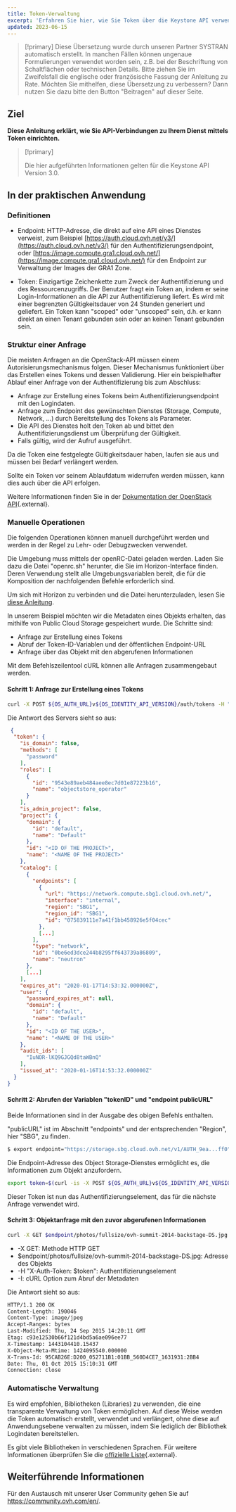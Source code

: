 ```yaml
---
title: Token-Verwaltung
excerpt: 'Erfahren Sie hier, wie Sie Token über die Keystone API verwenden'
updated: 2023-06-15
---
```


> [!primary]
> Diese Übersetzung wurde durch unseren Partner SYSTRAN automatisch erstellt. In manchen Fällen können ungenaue Formulierungen verwendet worden sein, z.B. bei der Beschriftung von Schaltflächen oder technischen Details. Bitte ziehen Sie im Zweifelsfall die englische oder französische Fassung der Anleitung zu Rate. Möchten Sie mithelfen, diese Übersetzung zu verbessern? Dann nutzen Sie dazu bitte den Button "Beitragen" auf dieser Seite.
>

## Ziel

**Diese Anleitung erklärt, wie Sie API-Verbindungen zu Ihrem Dienst mittels Token einrichten.**

> [!primary]
>
> Die hier aufgeführten Informationen gelten für die Keystone API Version 3.0.
> 

## In der praktischen Anwendung 

### Definitionen

- Endpoint: HTTP-Adresse, die direkt auf eine API eines Dienstes verweist, zum Beispiel [https://auth.cloud.ovh.net/v3/](https://auth.cloud.ovh.net/v3/) für den Authentifizierungsendpoint, oder [https://image.compute.gra1.cloud.ovh.net/](https://image.compute.gra1.cloud.ovh.net/) für den Endpoint zur Verwaltung der Images der GRA1 Zone. 

- Token: Einzigartige Zeichenkette zum Zweck der Authentifizierung und des Ressourcenzugriffs. Der Benutzer fragt ein Token an, indem er seine Login-Informationen an die API zur Authentifizierung liefert. Es wird mit einer begrenzten Gültigkeitsdauer von 24 Stunden generiert und geliefert. Ein Token kann "scoped" oder "unscoped" sein, d.h. er kann direkt an einen Tenant gebunden sein oder an keinen Tenant gebunden sein.

### Struktur einer Anfrage

Die meisten Anfragen an die OpenStack-API müssen einem Autorisierungsmechanismus folgen. Dieser Mechanismus funktioniert über das Erstellen eines Tokens und dessen Validierung. Hier ein beispielhafter Ablauf einer Anfrage von der Authentifizierung bis zum Abschluss:

- Anfrage zur Erstellung eines Tokens beim Authentifizierungsendpoint mit den Logindaten.
- Anfrage zum Endpoint des gewünschten Dienstes (Storage, Compute, Network, ...) durch Bereitstellung des Tokens als Parameter.
- Die API des Dienstes holt den Token ab und bittet den Authentifizierungsdienst um Überprüfung der Gültigkeit.
- Falls gültig, wird der Aufruf ausgeführt.

Da die Token eine festgelegte Gültigkeitsdauer haben, laufen sie aus und müssen bei Bedarf verlängert werden.

Sollte ein Token vor seinem Ablaufdatum widerrufen werden müssen, kann dies auch über die API erfolgen.

Weitere Informationen finden Sie in der [Dokumentation der OpenStack API](https://docs.openstack.org/keystone/train/api_curl_examples.html){.external}.

### Manuelle Operationen

Die folgenden Operationen können manuell durchgeführt werden und werden in der Regel zu Lehr- oder Debugzwecken verwendet.

Die Umgebung muss mittels der openRC-Datei geladen werden. Laden Sie dazu die Datei "openrc.sh" herunter, die Sie im Horizon-Interface finden. Deren Verwendung stellt alle Umgebungsvariablen bereit, die für die Komposition der nachfolgenden Befehle erforderlich sind.

Um sich mit Horizon zu verbinden und die Datei herunterzuladen, lesen Sie [diese Anleitung](introducing_horizon1.).

In unserem Beispiel möchten wir die Metadaten eines Objekts erhalten, das mithilfe von Public Cloud Storage gespeichert wurde. Die Schritte sind:

- Anfrage zur Erstellung eines Tokens
- Abruf der Token-ID-Variablen und der öffentlichen Endpoint-URL
- Anfrage über das Objekt mit den abgerufenen Informationen

Mit dem Befehlszeilentool cURL können alle Anfragen zusammengebaut werden.

#### Schritt 1: Anfrage zur Erstellung eines Tokens

```bash
curl -X POST ${OS_AUTH_URL}v${OS_IDENTITY_API_VERSION}/auth/tokens -H "Content-Type: application/json" -d ' { "auth": { "identity": { "methods": ["password"], "password": { "user": { "name": "'$OS_USERNAME'", "domain": { "id": "default" }, "password": "'$OS_PASSWORD'" } } }, "scope": { "project": { "name": "'$OS_TENANT_NAME'", "domain": { "id": "default" } } } } }' | python -mjson.tool
```

Die Antwort des Servers sieht so aus:

```json
 {
  "token": {
    "is_domain": false,
    "methods": [
      "password"
    ],
    "roles": [
      {
        "id": "9543e89aeb484aee8ec7d01e87223b16",
        "name": "objectstore_operator"
      }
    ],
    "is_admin_project": false,
    "project": {
      "domain": {
        "id": "default",
        "name": "Default"
      },
      "id": "<ID OF THE PROJECT>",
      "name": "<NAME OF THE PROJECT>"
    },
    "catalog": [
      {
        "endpoints": [
          {
            "url": "https://network.compute.sbg1.cloud.ovh.net/",
            "interface": "internal",
            "region": "SBG1",
            "region_id": "SBG1",
            "id": "075839111e7a41f1bb458926e5f04cec"
          },
          [...]
        ],
        "type": "network",
        "id": "0be6ed3dce244b8295ff643739a86809",
        "name": "neutron"
      },
      [...]
    ],
    "expires_at": "2020-01-17T14:53:32.000000Z",
    "user": {
      "password_expires_at": null,
      "domain": {
        "id": "default",
        "name": "Default"
      },
      "id": "<ID OF THE USER>",
      "name": "<NAME OF THE USER>"
    },
    "audit_ids": [
      "IuNOR-lKQ9GJGQd8taWBnQ"
    ],
    "issued_at": "2020-01-16T14:53:32.000000Z"
  }
}
```

#### Schritt 2: Abrufen der Variablen "tokenID" und "endpoint publicURL"

Beide Informationen sind in der Ausgabe des obigen Befehls enthalten.

"publicURL" ist im Abschnitt "endpoints" und der entsprechenden "Region", hier "SBG", zu finden.

```bash
$ export endpoint="https://storage.sbg.cloud.ovh.net/v1/AUTH_9ea...ff0"
```

Die Endpoint-Adresse des Object Storage-Dienstes ermöglicht es, die Informationen zum Objekt anzufordern.

```bash
export token=$(curl -is -X POST ${OS_AUTH_URL}v${OS_IDENTITY_API_VERSION}/auth/tokens -H "Content-Type: application/json" -d ' { "auth": { "identity": { "methods": ["password"], "password": { "user": { "name": "'$OS_USERNAME'", "domain": { "id": "default" }, "password": "'$OS_PASSWORD'" } } }, "scope": { "project": { "name": "'$OS_TENANT_NAME'", "domain": { "id": "default" } } } } }' | grep -i '^x-subject-token' | cut -d" " -f2)
```

Dieser Token ist nun das Authentifizierungselement, das für die nächste Anfrage verwendet wird.

#### Schritt 3: Objektanfrage mit den zuvor abgerufenen Informationen

```bash
curl -X GET $endpoint/photos/fullsize/ovh-summit-2014-backstage-DS.jpg -H "X-Auth-Token: $token" -I
```

- \-X GET: Methode HTTP GET
- $endpoint/photos/fullsize/ovh-summit-2014-backstage-DS.jpg: Adresse des Objekts
- \-H "X-Auth-Token: $token": Authentifizierungselement
- \-I: cURL Option zum Abruf der Metadaten

Die Antwort sieht so aus:

```bash
HTTP/1.1 200 OK
Content-Length: 190046
Content-Type: image/jpeg
Accept-Ranges: bytes
Last-Modified: Thu, 24 Sep 2015 14:20:11 GMT
Etag: c93e12530b66f121d4bd5a6ae096ee77
X-Timestamp: 1443104410.15437
X-Object-Meta-Mtime: 1424095540.000000
X-Trans-Id: 95CAB26E:D200_052711B1:01BB_560D4CE7_1631931:2BB4
Date: Thu, 01 Oct 2015 15:10:31 GMT
Connection: close
```

### Automatische Verwaltung

Es wird empfohlen, Bibliotheken (Libraries) zu verwenden, die eine transparente Verwaltung von Token ermöglichen. Auf diese Weise werden die Token automatisch erstellt, verwendet und verlängert, ohne diese auf Anwendungsebene verwalten zu müssen, indem Sie lediglich der Bibliothek Logindaten bereitstellen.

Es gibt viele Bibliotheken in verschiedenen Sprachen. Für weitere Informationen überprüfen Sie die [offizielle Liste](https://wiki.openstack.org/wiki/SDKs){.external}.

## Weiterführende Informationen

Für den Austausch mit unserer User Community gehen Sie auf <https://community.ovh.com/en/>.
